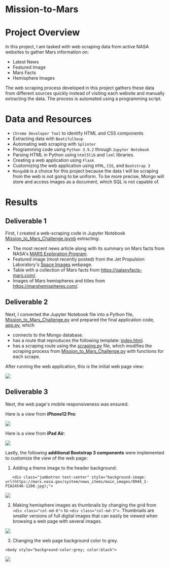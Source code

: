 # Mission-to-Mars

# Project Overview

In this project, I am tasked with web scraping data from active NASA websites to gather Mars information on:
* Latest News 
* Featured Image
* Mars Facts
* Hemisphere Images

The web scraping process developed in this project gathers these data from different sources quickly instead of visiting each website and manually extracting the data. The process is automated using a programming script. 

# Data and Resources
* ```Chrome Developer Tool``` to identify HTML and CSS components
* Extracting data with ```BeatifulSoup``` 
* Automating web scraping with ```Splinter``` 
* Programming code using ```Python 3.9.2``` through ```Jupyter Notebook```
* Parsing HTML in Python using ```html5lib``` and ```lxml``` libraries.
* Creating a web application using ```Flask```
* Customizing the web application using ```HTML```, ```CSS```, and ```Bootstrap 3```
* ```MongoDB``` is a choice for this project because the data I will be scraping from the web is not going to be uniform. To be more precise, Mongo will store and access images as a document, which SQL is not capable of. 

# Results 

## Deliverable 1
First, I created a web-scraping code in Jupyter Notebook [Mission_to_Mars_Challenge.ipynb](https://github.com/Aigerim-Zh/Mission-to-Mars/blob/main/Challenge/Mission_to_Mars_Challenge.ipynb) extracting:
* The most recent news article along with its summary on Mars facts from NASA's [MARS Exploration Program](https://redplanetscience.com).
* Featured image (most recently posted) from the Jet Propulsion Laboratory's [Space Images](https://spaceimages-mars.com) webpage. 
* Table with a collection of Mars facts from https://galaxyfacts-mars.com/. 
* Images of Mars hemispheres and titles from https://marshemispheres.com/.

## Deliverable 2
Next, I converted the Jupyter Notebook file into a Python file, [Mission_to_Mars_Challenge.py](https://github.com/Aigerim-Zh/Mission-to-Mars/blob/main/Challenge/Mission_to_Mars_Challenge.py) and prepared the final application code, [app.py](https://github.com/Aigerim-Zh/Mission-to-Mars/blob/main/Challenge/app.py), which
- connects to the Mongo database. 
- has a route that reproduces the following template: [index.html](https://github.com/Aigerim-Zh/Mission-to-Mars/blob/main/Challenge/templates/index.html).
- has a scraping route using the [scraping.py]() file, which modifies the scraping process from [Mission_to_Mars_Challenge.py](https://github.com/Aigerim-Zh/Mission-to-Mars/blob/main/Challenge/Mission_to_Mars_Challenge.py) with functions for each scrape. 

After running the web application, this is the initial web page view:

![](https://github.com/Aigerim-Zh/Mission-to-Mars/blob/main/Challenge/Images/Initial_web_view.png)

## Deliverable 3 
Next, the web page's mobile responsiveness was ensured. 

Here is a view from **iPhone12 Pro**:

![](https://github.com/Aigerim-Zh/Mission-to-Mars/blob/main/Challenge/Images/View_from_iPhone12Pro.png)

Here is a view from **iPad Air**:

![](https://github.com/Aigerim-Zh/Mission-to-Mars/blob/main/Challenge/Images/View_from_iPadAir.png)

Lastly, the following **additional Bootstrap 3 components** were implemented to customize the view of the web page:

1. Adding a theme image to the header background:
```
   <div class="jumbotron text-center" style="background-image: url(https://mars.nasa.gov/system/news_items/main_images/8944_1-PIA24546-1280.jpg);">
```

![](https://github.com/Aigerim-Zh/Mission-to-Mars/blob/main/Challenge/Images/Updated_header.png)

2. Making hemisphere images as thumbnails by changing the grid from ```<div class="col-md-6">``` to ```<div class="col-md-3">```. Thumbnails are smaller versions of full digital images that can easily be viewed when browsing a web page with several images. 

![](https://github.com/Aigerim-Zh/Mission-to-Mars/blob/main/Challenge/Images/Hemisphere_images_as_thumbnails.png)

3. Changing the web page background color to grey. 

```
<body style="background-color:grey; color:black">
```

![](https://github.com/Aigerim-Zh/Mission-to-Mars/blob/main/Challenge/Images/Updated_background.png)
